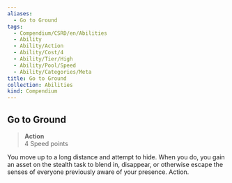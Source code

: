 ```yaml
---
aliases:
  - Go to Ground
tags:
  - Compendium/CSRD/en/Abilities
  - Ability
  - Ability/Action
  - Ability/Cost/4
  - Ability/Tier/High
  - Ability/Pool/Speed
  - Ability/Categories/Meta
title: Go to Ground
collection: Abilities
kind: Compendium
---
```

## Go to Ground  
>**Action**  
>4 Speed points
  
You move up to a long distance and attempt to hide. When you do, you gain an asset on the stealth task to blend in, disappear, or otherwise escape the senses of everyone previously aware of your presence. Action.